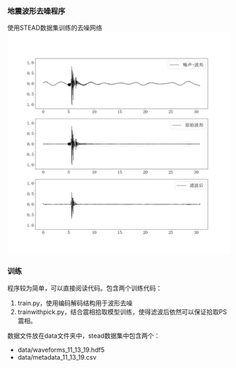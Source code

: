 ### 地震波形去噪程序
使用STEAD数据集训练的去噪网络
![滤波效果](logdir/神经网络滤波.jpg)

### 训练
程序较为简单，可以直接阅读代码。包含两个训练代码：
1. train.py，使用编码解码结构用于波形去噪
2. trainwithpick.py，结合震相拾取模型训练，使得滤波后依然可以保证拾取PS震相。

数据文件放在data文件夹中，stead数据集中包含两个：
- data/waveforms_11_13_19.hdf5 
- data/metadata_11_13_19.csv